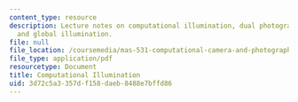 ```yaml
---
content_type: resource
description: Lecture notes on computational illumination, dual photography, and direct
  and global illumination.
file: null
file_location: /coursemedia/mas-531-computational-camera-and-photography-fall-2009/3d72c5a3357df158daeb8488e7bffd86_MITMAS_531F09_lec04_notes.pdf
file_type: application/pdf
resourcetype: Document
title: Computational Illumination
uid: 3d72c5a3-357d-f158-daeb-8488e7bffd86
---
```

